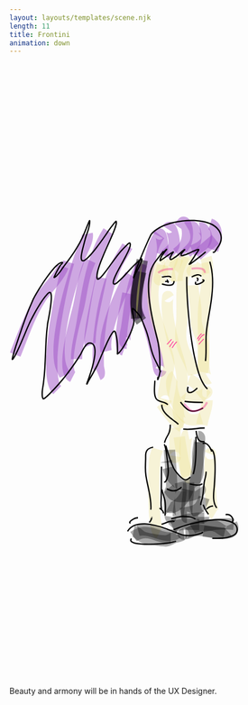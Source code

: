 ```yaml
---
layout: layouts/templates/scene.njk
length: 11
title: Frontini
animation: down
---
```


<svg viewBox="0 0 390 844" xmlns="http://www.w3.org/2000/svg" xml:space="preserve" style="fill-rule:evenodd;clip-rule:evenodd;stroke-linejoin:round;stroke-miterlimit:2">
<path d="M204.121 12711.8c90.431-221.2 162.268-445.3 291.896-649.3 42.029-66.1 110.518-139.1 167.412-213 43.44-56.4 80.345-113.7 99.494-168.7l-124.674-43.4c-19.173 55.1-62.63 111.7-108.219 167.9-52.474 64.7-108.437 128.2-145.422 186.4-133.892 210.7-209.261 441.7-302.667 670.1l122.18 50ZM918.23 11289.3c5.712 29.6-9.994 66.8-25.597 104.1-21.757 52-48.463 103-61.106 140.1-108.74 318.7-286.933 931-232.302 1254.7 10.083 59.7 38.217 113.6 62.243 168.4l120.892-53c-19.703-44.9-44.706-88.4-52.976-137.4-51.872-307.4 123.825-887.5 227.073-1190.1 14.62-42.9 49.123-105 70.993-165 19.27-52.8 28.49-104.8 20.38-146.8l-129.6 25Z" style="fill:#a053c7;fill-opacity:.5" transform="matrix(.11768 0 0 .11768 -8.938 -1093.07)"/><path d="M704.193 11586.6c-58.315 181.6-187.897 768.8-200.059 1163.3-3.29 106.8 2.181 200 18.601 269.2 13.779 58.1 36.386 101.6 64.339 128.7l91.884-94.8c-13.618-13.2-21.076-36-27.789-64.3-14.308-60.3-17.965-141.7-15.097-234.7 11.782-382.2 137.302-951.1 193.797-1127l-125.676-40.4ZM1173.42 11211.3c-203.284 318.1-252.002 724.4-313.91 1088.9-24.104 141.9-67.072 293.7-67.072 438.6h132c0-137.7 42.306-281.7 65.208-416.5 59.054-347.6 101.104-736.5 295.004-1040l-111.23-71Z" style="fill:#a053c7;fill-opacity:.5" transform="matrix(.11768 0 0 .11768 -8.938 -1093.07)"/><path d="M959.682 11559.9c-80.299 165.1-99.48 361.8-138.67 539.4-18.972 86-120.969 429.8-128.751 654.6-2.327 67.3 4.066 125.2 19.89 166.8 15.571 40.8 40.346 69.1 71.691 85l59.613-117.8c-7.823-4-8.705-14.7-11.727-26.2-7.309-27.8-8.928-63.3-7.546-103.2 7.502-216.8 107.439-547.9 125.728-630.8 37.015-167.7 52.63-354.1 128.47-510l-118.698-57.8ZM1080.08 11775.1c-14.22 79-87.866 393.8-118.566 604.2-9.9 67.8-15.245 125.6-13.848 163.3.943 25.5 5.373 45 10.81 57.7l121.344-52c.34.8 1 2.7 1 2.7s1.1-82.7 11.31-152.7c30.48-208.8 103.74-521.4 117.86-599.8l-129.91-23.4Z" style="fill:#a053c7;fill-opacity:.5" transform="matrix(.11768 0 0 .11768 -8.938 -1093.07)"/><path d="m1088.98 12861.6 48.51 121.5c17.98-7.2 27.21-14.1 35.4-24.7 5.45-7 10.9-16.2 13.94-30.5 4.21-19.8 3.55-42.1-.07-65-2.94-18.6-8.83-37.7-9.19-53.9-1.99-89.3-1.6-179.5 5.5-268.5 22.11-277 79.94-585.2 188.45-842.3 37.47-88.8 92.26-162.9 137.46-245.8l-115.9-63.2c-47.31 86.8-103.95 164.7-143.18 257.7-113.78 269.6-175.22 592.6-198.41 883.1-7.46 93.5-7.98 188.2-5.89 281.9.36 16.1 3.57 34.2 7.23 52.5 2.48 12.5 7.18 25.2 4.89 36 2.52-11.9 7.57-19 12.22-24.5 4.12-4.9 13.05-10.7 19.04-14.3Z" style="fill:#a053c7;fill-opacity:.5" transform="matrix(.11768 0 0 .11768 -8.938 -1093.07)"/><path d="M1431.13 11721.6c-79.64 126.5-215.04 423.3-272.1 661.9-26.61 111.3-35.32 211.1-19.23 279.5l128.5-30.2c-17.28-73.5 7.62-191.2 46.01-316.7 61.86-202.1 164.28-422.1 228.53-524.2l-111.71-70.3Z" style="fill:#a053c7;fill-opacity:.5" transform="matrix(.11768 0 0 .11768 -8.938 -1093.07)"/><path d="M1568.65 11590.5c-137.18 225.8-151.13 522.7-191.57 777.6-1.55 9.8-15.92 66.2-20.94 113.2-3.07 28.8-2.25 55 2.21 72.6 6.16 24.2 19.04 40.4 33.03 50.4 14.62 10.4 32.03 16 53.12 13.9l-13-131.3c14.49-1.5 26.36 2.7 36.4 9.8 7.14 5.1 18.39 24.7 18.39 24.7s.82-26.4 3.34-43.2c6.02-40.2 16.53-81.3 17.82-89.4 37.88-238.8 45.5-518.3 174.01-729.7l-112.81-68.6Z" style="fill:#a053c7;fill-opacity:.5" transform="matrix(.11768 0 0 .11768 -8.938 -1093.07)"/><path d="M1392.33 11959.8c-17.36 86.1-90.58 452.8-76.81 610.2 3.66 41.8 14.53 73 27.59 91.4 12.68 17.8 28.45 28.7 45.74 34.5l41.4-125.4c7.85 2.6 21.92 16.8 21.92 16.8s-7.34-48.5-6.2-86.9c5.02-167.7 61.34-443 75.76-514.6l-129.4-26ZM2305.73 11577.4c70.11-64.5 139.63-124.9 213.8-184.2l-82.37-103.1c-76.59 61.1-148.39 123.5-220.78 190.1l89.35 97.2Z" style="fill:#a053c7;fill-opacity:.5" transform="matrix(.11768 0 0 .11768 -8.938 -1093.07)"/><path d="M2508.62 11486.5c20.64-53.6 50.49-151.6 43.44-230.5-6.57-73.4-40.73-132.5-115.45-156.4l-40.23 125.7c27.94 9 26.04 39.6 24.51 68.6-2.82 53.3-22.26 110.9-35.45 145.2l123.18 47.4Z" style="fill:#a053c7;fill-opacity:.5" transform="matrix(.11768 0 0 .11768 -8.938 -1093.07)"/><path d="m2304.51 11271.7-21.56-10.2s4.61 6.8 7.53 11.4c13.02 20.4 20.3 37 18.37 52.2-1.96 15.6-14.14 26.6-28.57 37.7-25.6 19.7-60.01 35.7-97.59 50.7l48.73 122.6c61.44-24.4 115.42-53.1 151.37-87.5 32.26-30.8 51.92-66.5 57.03-107 5.03-39.9-4.03-86.5-38.12-139.8-18.64-29.2-34.31-44.2-53.58-52.6-15.08-6.6-33.82-10.5-61.64-6.7l18.03 129.2Z" style="fill:#a053c7;fill-opacity:.5" transform="matrix(.11768 0 0 .11768 -8.938 -1093.07)"/><path d="m2178.03 11249.6-5.44-1.6s8.34 19.2 10.38 31c4.42 25.6 3.98 54.4-2.87 71.9-16.14 41.2-55.81 71.1-85.87 101.4l93.65 93c42.11-42.4 92.51-88.6 115.13-146.3 17.01-43.4 19.98-121.8.91-179.4-16.43-49.7-48.88-84-88.39-94.9-27.71-7.7-61.95-6.2-101.75 17.6l64.25 107.3Z" style="fill:#a053c7;fill-opacity:.5" transform="matrix(.11768 0 0 .11768 -8.938 -1093.07)"/><path d="M2082.19 11219.9c11.58 45.7 5.19 104.2-11.34 142.1-17.81 40.7-50.54 64-84.72 91l81.85 103.6c51.72-40.9 96.88-80.1 123.83-141.8 35.58-81.5 36.9-219.3-10.43-297.4-7.24-12-26.64-30.5-47.74-37.8-25.93-9.1-51.8-4.8-71.8 10.2-23.15 17.4-43.13 51.3-59.39 74.7l79.74 55.4Z" style="fill:#a053c7;fill-opacity:.5" transform="matrix(.11768 0 0 .11768 -8.938 -1093.07)"/><path d="M1930.96 11396.5c-8.58 17.5-23.68 29.4-37.89 42.1-17.03 15.2-34.13 30.4-48.7 47.8l101.27 84.7c13.86-16.6 31.24-30 47.14-44.8 24.57-22.7 46.38-47.7 60.31-79.4 8.5-19.3 13.23-59.4 8.72-105-5.72-57.7-24.14-124.9-45.81-158.2-19.71-30.2-45.47-43.4-68.05-46-25.32-2.9-57.24 3.5-84.41 43.2l108.92 74.5c-5.33 7.8-12.63 9.6-17.74 11.2-7.35 2.5-14.63 3.1-21.79 2.3-8.37-1-27.49-13.1-27.49-13.1s21.46 63.3 25.01 99.1c1.49 15.1.71 37 .51 41.6Z" style="fill:#a053c7;fill-opacity:.5" transform="matrix(.11768 0 0 .11768 -8.938 -1093.07)"/><path d="M1864.72 11327c-2.67 2.6-8.53 8.1-11.33 9.8-9.77 5.7-19.52 7.6-28.8 7.5-9.86-.1-19.64-2.6-28.94-8.4-4.24-2.6-14.21-13.7-14.21-13.7s15.11 71.7 15.5 114.9c.23 25.2-.14 48.5-5.22 61.3l122.67 48.8c9.25-23.3 14.96-65.2 14.54-111.3-.57-63.9-12.16-135.7-27.82-169.4-19.16-41.1-50.92-53.9-74.9-54.2-20.86-.3-54.55 7.5-78.78 55.5l117.29 59.2Z" style="fill:#a053c7;fill-opacity:.5" transform="matrix(.11768 0 0 .11768 -8.938 -1093.07)"/><path d="M1776.34 11249c-82.99 109.9-104.77 232.9-135.87 363.4-66.65 279.8-72.93 530.1 12.54 805.5 33.48 107.8 55.69 223.6 82.05 333.7 3.97 16.6 13.25 95.3 24.94 131.4 9.47 29.3 26.16 45.8 36.7 52.4 21.1 13.1 42.68 14.4 64.47 5.1 11.5-4.9 33.56-17.7 45.8-56.4l-125.87-39.8c3.45-10.9 11.1-14.4 14.38-17 7.76-6.1 15.76-9.5 23.41-11.4 14.96-3.7 29.88-2.3 44.49 5.6 6.46 3.5 22.82 22.7 22.82 22.7s-18.96-107.4-22.77-123.3c-27.02-112.9-50.03-231.6-84.36-342.2-78.07-251.5-71.07-480.1-10.19-735.7 26.77-112.4 41.34-219.8 112.8-314.5l-105.34-79.5Z" style="fill:#a053c7;fill-opacity:.5" transform="matrix(.11768 0 0 .11768 -8.938 -1093.07)"/><path d="M1541.33 11624.6c-9.75 102.7-39.46 210.6-53.13 317.2-15.55 121.3-10.82 240.8 50.67 351.6l115.42-64.1c-47.26-85.1-47.11-177.5-35.16-270.7 13.85-108 43.73-217.4 53.61-321.6l-131.41-12.4Z" style="fill:#a053c7;fill-opacity:.5" transform="matrix(.11768 0 0 .11768 -8.938 -1093.07)"/><path d="M1542.64 11706.2c-25.23 111.1-59.69 245.1-57.87 370.8 1.37 94 22.57 183.6 76.6 259.2l107.4-76.8c-48.79-68.2-56.53-153.2-50.3-239.3 7.13-98.5 33.42-198.9 52.9-284.7l-128.73-29.2Z" style="fill:#010101;fill-opacity:.5" transform="matrix(.11768 0 0 .11768 -8.938 -1093.07)"/><path d="M1625.03 11582.8c-41.67 222.8-85.75 454-64.73 681.7" style="fill:#ece193" transform="matrix(.11768 0 0 .11768 -8.938 -1093.07)"/><path d="M1560.16 11570.7c-42.78 228.7-87.16 466.1-65.58 699.9l131.44-12.1c-20.47-221.7 23.32-446.7 63.89-663.6l-129.75-24.2Z" style="fill:#010101;fill-opacity:.5" transform="matrix(.11768 0 0 .11768 -8.938 -1093.07)"/><path d="M1775.06 11597.3c-125.13 272.8-107.22 475.6-48.17 689.7 36.68 132.9 90.22 270.6 132.11 435.4 30.61 120.4-15.77 202.8-34.58 317.4-5.42 33-16.17 74.1-17.24 113-1.02 37.2 6.01 72.8 24.81 103.2 13.82 22.4 30.33 29.7 42.29 33.1 21.12 6.2 41.2 3 59.49-9.8 13.86-9.7 30.05-39.2 33.94-54.4l-127.87-32.8c2.81-10.9 23.47-25.4 34.08-28.9 13.9-4.7 28.59-4.9 43.99 1.6 7.45 3.1 17.9 8.1 26.38 21.8-7.68-12.4-5.84-28-4.27-43.3 2.95-28.9 10.68-57.9 14.65-82.1 21.96-133.8 68-230.7 32.26-371.3-42.13-165.8-95.9-304.3-132.8-438-51.32-186.1-67.85-362.4 40.92-599.6l-119.99-55Z" style="fill:#ece193;fill-opacity:.36" transform="matrix(.11768 0 0 .11768 -8.938 -1093.07)"/><path d="M1892.41 11667.4v-117.2c-24.33 0-37.23 4.9-47.4 10.3-9.88 5.2-17.48 13-34.59 31.7l81.99 75.2v14.3l-1.87.5h1.87v-.5l.36-.1 5.25-1.5 6.04-2-11.65-10.7Zm11.65 10.7 3.63 3.3c5.4-5.9 11.88-13.9 11.88-13.9s-7.15 6.4-10.78 8.5c-1.11.7-2.81 1.4-4.73 2.1Z" style="fill:#ece193;fill-opacity:.36" transform="matrix(.11768 0 0 .11768 -8.938 -1093.07)"/><path d="M1893.59 11792.2c11-38.6 34.62-122.6 36.87-141.7l-131.09-15.5c-2.07 17.6-21.38 75.7-32.38 116.1-7.22 26.5-10.99 48.3-11.02 57.6-.1 37.2 21.85 53.8 34.26 60.9 15.17 8.6 33.44 12.7 55.38 5 7.23-2.6 18.43-7.5 29.99-20.5 5.66-6.3 16.83-22.7 32.92-54.3l-14.93-7.6Zm-8.97-4.6c-6.43-18.6-20.64-27.9-29.09-32.7-12.98-7.4-28.01-10.9-45.6-7.1-.52.1-1.21.3-2.03.7l76.72 39.1Z" style="fill:#ece193;fill-opacity:.36" transform="matrix(.11768 0 0 .11768 -8.938 -1093.07)"/><path d="M1907.07 11572.3c.11 4.8-3.2 10.2-5.74 16.2-5.94 13.9-13.78 28.3-20.84 41.6-15.77 29.6-26.68 56.7-28.21 72.3-2.41 24.6 5.48 43 16.55 56.3 11.68 14.1 29.27 26.6 58.4 26.6v-132c28.38 0 41.89 15.6 50.24 31.8 3.81 7.4 5.35 35.5 5.35 35.5s23.68-44.7 35.73-70.9c13.2-28.7 21.02-57.5 20.49-80.4l-131.97 3Z" style="fill:#ece193;fill-opacity:.36" transform="matrix(.11768 0 0 .11768 -8.938 -1093.07)"/><path d="M1986.1 11529c-14.38 28.5-72.42 145.1-74.07 207-1.08 40.8 15.22 69.6 38.85 86.1 16.39 11.5 38.9 19.4 70.27 15l-18.57-130.7c10.97-1.6 18.24 3.5 23.97 7.5 7.75 5.4 17.44 25.6 17.44 25.6s49.3-129.9 59.93-151l-117.82-59.5Z" style="fill:#ece193;fill-opacity:.36" transform="matrix(.11768 0 0 .11768 -8.938 -1093.07)"/><path d="M2049.86 11516.1c-41.66 103.1-97.18 209.5-82.1 324.4l130.88-17.2c-12.08-92.1 40.23-175.2 73.61-257.8l-122.39-49.4Z" style="fill:#ece193;fill-opacity:.36" transform="matrix(.11768 0 0 .11768 -8.938 -1093.07)"/><path d="M2081.06 11541.8c1.43 95.2-35.19 188.9-47.86 283.2-19.04 141.7-6.74 285.2-10.51 427.6-2.45 92.9-25.3 193.6-8.98 286.4 13.44 76.5 43.97 145.9 75.9 214.6 27.51 59.1 56.21 117.5 70.47 181.3l128.82-28.8c-16.33-73.1-48.08-140.4-79.6-208.2-27.11-58.3-54.17-116.8-65.59-181.8-14.82-84.2 8.71-175.6 10.94-260.1 3.64-137.7-9.04-276.4 9.37-413.4 13.53-100.7 50.55-201.1 49.03-302.8l-131.99 2Z" style="fill:#ece193;fill-opacity:.36" transform="matrix(.11768 0 0 .11768 -8.938 -1093.07)"/><path d="m1885.51 12059 107.45-67.2c-5.57-8.9-10.44-18-13.78-22.3-8.93-11.3-18.71-17.3-26.31-20.7-15.43-7-30.29-7.5-44.28-3.9-11.49 2.9-44.94 11.5-51.75 62.6-21.1 158.4 11.53 311.7 45.01 466.2 34.14 157.5 114.62 322.3 120.87 484.6 5.07 131.6-44.13 250.1-44.13 380.2 0 28 10.75 106.2 37.13 150.8 22.39 37.9 55.03 57.2 90.72 57.2v-132c8.72 0 23.66 9 23.66 9s-7.07-15-9.76-24.4c-6.78-23.6-9.75-49.2-9.75-60.6 0-131.8 49.17-251.9 44.03-385.3-6.53-169.7-88.06-342.7-123.77-507.5-30.24-139.5-62.22-277.7-43.16-420.8-2.42 18.2-11.71 25.7-15.44 29.6-9.68 10.3-20.44 15.6-31.03 18.3-13.47 3.4-27.79 3-42.65-3.7-2.56-1.2-7.91-5.6-13.06-10.1Z" style="fill:#ece193;fill-opacity:.36" transform="matrix(.11768 0 0 .11768 -8.938 -1093.07)"/><path d="M1973.88 12879.5c-27.58 13.6-48.35 36.9-60.46 69.8-11.43 31.1-14.63 73.8-8.42 122.7 13.83 108.9 73.26 254.5 136.37 341.9 34.62 47.9 72.77 79.1 104.82 90 60.16 20.7 131.05 6.8 189.08-10.7l-38.09-126.4c-33.36 10-73.6 24.1-108.19 12.3-16.69-5.8-31.81-28.7-49.67-55.6-38.22-57.5-73.53-138.7-92.32-212-9.42-36.7-14.9-71.2-12.88-98.8.56-7.8 3.95-19.6 3.95-19.6s-3.59 3.7-5.93 4.9l-58.26-118.5Z" style="fill:#ece193;fill-opacity:.36" transform="matrix(.11768 0 0 .11768 -8.938 -1093.07)"/><path d="M2073.56 13186.5c56.41 63.8 168.55 77.2 246.7 48.9 30.04-10.9 58.43-26.9 83.55-46.6 1.33-1 15.36-12.2 22.1-19.8 8.8-10 13.31-20.1 15.45-26.9 6.52-20.9 2.43-38.4-5.04-52.2-8.16-15-23.36-35-59.65-35v132c-24.22 0-37.52-11.1-45.8-19.6-11.16-11.5-2.46-87.2-2.46-87.2s-5.58 4.5-5.93 4.8c-14.22 11.1-30.26 20.2-47.27 26.4-18.14 6.6-40.37 8.8-61.31 5.8-15.85-2.3-31.54-6.8-41.45-18.1l-98.89 87.5Z" style="fill:#ece193;fill-opacity:.36" transform="matrix(.11768 0 0 .11768 -8.938 -1093.07)"/><path d="M2148.19 13036.7c50.16 18.5 79.53 60.4 109.16 98.3 28.61 36.6 56.86 71.3 90.63 95.7l77.26-107c-31.9-23.1-55.38-60-83.35-94.6-39.07-48.2-84.17-92.7-148.06-116.3l-45.64 123.9ZM2147.19 11881c5.71 88.7 27.6 172.3 35.75 260.3 6.62 71.6-1.99 143.7 13.29 214.6 17.76 82.4 61.12 152.4 71.54 237.9 2.84 23.2 1.11 153.3 11.53 255.2 5.36 52.5 14.66 98.5 26.91 125.7 15.23 33.9 38.48 50.9 59.45 57.1 21.14 6.4 45 5.5 70.55-11.2l-72.15-110.5c14.21-9.3 27.69-8.2 39.45-4.7 7.86 2.3 23.23 15.7 23.23 15.7s-10.23-36.7-13.86-65.6c-13.15-104.5-11.03-252.7-14.08-277.7-10.92-89.6-54.92-163.4-73.53-249.7-14.16-65.7-4.76-132.7-10.89-198.9-8.04-86.8-29.83-169.3-35.46-256.7l-131.73 8.5ZM2307.28 11628.3l-42.54-26c-1.77 2.8-6.08 13.2-9.66 22.1-7.58 2.7-15.41 4.4-23.02 6.5-15.97 4.2-31.63 8.7-46.38 15.2-26.99 12-35.89 30.5-40.09 44.3-6.39 21-4.35 44.6 14.78 66.3 7.62 8.7 23.43 19.7 40.59 25.8 18.13 6.5 36.66 7 43.93 6 27.78-3.9 55.41-14.1 82.99-25.7 24.95-10.6 49.47-24.3 75.82-24.3v-132c-31.47 0-62.19 8.4-92.28 20.1l-4.14 1.7Z" style="fill:#ece193;fill-opacity:.36" transform="matrix(.11768 0 0 .11768 -8.938 -1093.07)"/><path d="M2305.64 11571.1c23.71 82.2 19.06 179.5 8.35 276.9-11.81 107.4-31.65 215.1-38.01 307-16.64 240.5 24.88 487.3-14.22 726.1l130.26 21.3c39.76-242.7-1.28-493.8 15.64-738.3 13.1-189.1 78.54-443.1 24.81-629.6l-126.83 36.6ZM2315.04 13222c1.53 86.2-43.8 186.1-60.13 272.5l129.71 24.5c17.89-94.6 64.07-204.9 62.4-299.4l-131.98 2.4ZM1796.23 13298.9c81.6 98.4 151.03 220.9 262.66 288.1l68.1-113.1c-99.08-59.6-156.73-171.9-229.15-259.2l-101.61 84.2Z" style="fill:#ece193;fill-opacity:.36" transform="matrix(.11768 0 0 .11768 -8.938 -1093.07)"/><path d="M1948.64 13862.1c4.6-7.2 17.4-26.9 20.61-29.3 26.41-20 51.8-18.3 76-2 4.88 3.3 26.36 38 26.36 38s-1.64-27.6-1.58-31.3c1.66-101.2 5.53-202-1.14-303.1l-131.72 8.7c6.44 97.5 2.48 194.6.88 292.2-.16 9.8 4.48 64.7 9 75.2 10.52 24.6 28.42 33.6 40.3 37.6 16.04 5.4 32.53 5.1 49.38-2.7 5.72-2.7 32.88-14 40.92-61.5l-129.01-21.8Z" style="fill:#ece193;fill-opacity:.36" transform="matrix(.11768 0 0 .11768 -8.938 -1093.07)"/><path d="M1991.51 13654.9c8.16 65.7 52.14 345.8 95.77 455.3 12.43 31.2 27.27 52.4 39.44 63.2 17.45 15.5 35.94 20.8 52.96 20.8v-132c10.98 0 38.43 16.4 38.43 16.4s-21-51.9-31.99-95.1c-31.07-122.1-57.56-296.1-63.61-344.9l-131 16.3Z" style="fill:#ece193;fill-opacity:.36" transform="matrix(.11768 0 0 .11768 -8.938 -1093.07)"/><path d="M2122.24 13547.5c-15.83 4.7-31.57 14.6-44.06 33.1-9.47 14-18.7 38.6-22.94 72.2-15.58 123.2 20.63 416.8 50.04 482.1l120.34-54.3c-16.93-37.6-33.74-164.2-40.15-274.7-3.93-67.9 4.44-155.6 4.44-155.6s-20.32 20.9-30.09 23.8l-37.58-126.6Z" style="fill:#ece193;fill-opacity:.36" transform="matrix(.11728 .00976 -.00976 .11728 127.22 -1108.35)"/><path d="M1741.92 13771.6c-13.02 42.7-30.69 79.2-35.97 125.1-8.84 76.9-24.83 573.7 12.37 788.8 8.2 47.4 20.09 83.4 32.82 104.4 12.69 20.8 28.27 33.1 43.15 39.8l54.02-120.4c4.99 2.2 15.61 12 15.61 12s-20.09-76.4-26.12-143.2c-20.76-229.9-8.12-601.9-.72-666.3 4.32-37.6 20.48-66.8 31.11-101.8l-126.27-38.4ZM2478.35 13869.2c-7.94 20-20.83 27.1-27.23 30.8-11.73 6.8-23.37 9-34.43 8.7-13.43-.4-26.87-4.4-39.36-14.5-3.63-3-22.65-37.5-22.65-37.5s-4.69 155.3-4.91 171.4c-.62 45.9.48 340.2 29.17 473 6.88 31.8 16.16 56.5 25.61 71.8 9.54 15.4 20.81 25.5 31.58 31.9l67.36-113.5c4.33 2.6 13.33 12.2 13.33 12.2s-12.33-43.6-17.13-79.8c-18.26-138-18.45-355.9-17.93-393.8.2-15 5.68-117.3 5.19-164.4-.24-24-4.11-40.7-6.25-46.1-14.34-36.4-42.53-42.2-60.34-42.7-13.12-.3-47.36.3-64.65 43.7l122.64 48.8Z" style="fill:#ece193;fill-opacity:.36" transform="matrix(.11768 0 0 .11768 -8.938 -1093.07)"/><path d="M263.934 644.02c-1.734.812-6.05 1.992-6.697 2.137-7.055 1.574-14.793 2.27-21.682-.278-11.155-4.128-30.502-12.735-47.111-14.2-11.384-.998-21.485 1.362-27.044 10.46l1.506.92c5.205-8.517 14.726-10.556 25.383-9.618 16.451 1.446 35.605 10.005 46.654 14.09 7.205 2.67 15.299 1.991 22.678.345.747-.163 6.043-1.64 7.545-2.506.33-.193.537-.393.64-.545.157-.23.198-.453.182-.66-.022-.29-.151-.623-.592-.84-.215-.103-.677-.212-1.462-.212v.908Z"/><path d="M225.674 641.23c17.724-7.577 47.788-15.476 67.27-13.364 4.61.503 11.591 2.228 15.301 4.915 4.611 3.335 4.923 10.943-.16 13.897-8.62 5.011-19.906 4.648-29.645 4.648v1.761c10.036 0 21.649.285 30.532-4.884 6.165-3.583 5.9-12.807.308-16.856-3.918-2.833-11.277-4.71-16.146-5.236-19.736-2.136-50.2 5.823-68.153 13.497l.693 1.622ZM227.34 655.684c-.433.103-2.23.557-2.352.58a106.73 106.73 0 0 1-12.159 2.077c-3.097.345-27.58 2.505-39.527-.158-1.933-.43-3.525-.98-4.601-1.712-.647-.436-1.096-.927-1.229-1.52-.136-.611.063-1.289.56-2.082l-1.495-.938c-.806 1.283-1.008 2.415-.788 3.402.209.938.806 1.767 1.77 2.463 1.224.896 3.09 1.598 5.399 2.112 12.122 2.7 36.965.539 40.108.188 4.16-.466 8.296-1.168 12.36-2.112.163-.037 2.314-.49 2.832-.745.357-.175.492-.436.542-.575a.861.861 0 0 0-.16-.89.919.919 0 0 0-.402-.278c-.119-.048-.387-.103-.858-.103v.29Zm0 .09c-.106.14-.264.352-.28.43a.846.846 0 0 0 .28.8v-1.23ZM192.185 631.026c1.908-1.03 2.875-3.402 3.557-5.284.205-.569.683-2.052.683-2.052s-.726.539-.772.539a.836.836 0 0 1-.749-.357.816.816 0 0 1-.173-.52h1.765a.891.891 0 0 0-.04-.267c-.142-.454-.466-.581-.734-.611-.05-.006-.694-.08-.947.587-.08.212-.486 1.507-.693 2.076-.548 1.513-1.2 3.51-2.734 4.333l.837 1.556ZM165.956 630.336c.019-.067.083-.273.164-.412.191-.315.488-.653.86-1.005 2.06-1.948 6.286-4.145 9.447-4.145v-1.768c-2.085 0-4.588.823-6.77 1.955-2.202 1.15-4.069 2.615-4.897 3.82-.508.738-.658 1.428-.53 1.978.145.612.615 1.175 1.656 1.435l.429-1.713a1.48 1.48 0 0 1-.308-.109c-.016-.012-.036-.024-.051-.036Z"/><path d="M297.016 620.567c4.041-1.077 7.144 1.416 8.342 4.104.718 1.61.818 3.31-.248 4.194l1.127 1.362c1.602-1.332 1.812-3.856.734-6.277-1.494-3.353-5.373-6.433-10.41-5.09l.455 1.707ZM195.016 612.868c.915-15.633-4.402-31.455-6.766-46.792-1.162-7.535-.647-15.343-.411-22.92.06-1.92-.068-3.953.082-5.932.138-1.84.516-3.638 1.59-5.223 1.82-2.688 4.856-3.317 7.974-4.177l-.468-1.7c-3.539.974-6.901 1.84-8.966 4.884-1.255 1.852-1.73 3.934-1.89 6.083-.152 2.003-.026 4.061-.087 6.004-.238 7.693-.747 15.603.431 23.254 2.346 15.21 7.657 30.904 6.748 46.416l1.763.103ZM275.612 530.893c1.136-.188 1.995.478 2.707 1.634.888 1.435 1.523 3.583 1.992 6.156 2.287 12.559.417 34.995.196 38.905-.338 5.98-1.599 13.497-1.057 20.421.374 4.776 1.601 9.267 4.479 12.838l1.375-1.108c-3.337-4.14-4.212-9.635-4.224-15.282-.011-5.835.91-11.833 1.19-16.766.223-3.958 2.09-26.631-.222-39.323-.626-3.438-1.584-6.168-2.898-7.699-1.047-1.216-2.318-1.767-3.824-1.519l.286 1.743ZM269.061 560.58c.313 4.625-1.801 9.824-2.535 14.363-1.1 6.791-.976 13.758-2.334 20.494-.702 3.48-2.498 7.53-2.498 11.058h1.766c0-3.42 1.782-7.336 2.462-10.707 1.363-6.76 1.243-13.751 2.346-20.566.755-4.66 2.875-10.005 2.554-14.756l-1.76.115ZM270.875 612.79c3.315-2.555 4.413-3.747 8.773-4.177l-.172-1.755c-4.796.472-6.032 1.725-9.679 4.533l1.078 1.399ZM205.449 611.343c1.334.999 2.65 1.949 3.628 3.075.88 1.017 1.47 2.185 1.47 3.698h1.765c0-3.801-2.798-5.938-5.806-8.183l-1.057 1.41Z"/><path d="M207.86 553.626c.066 13.31-.355 26.65-.355 39.971 0 6.095-.843 12.759.441 18.781l1.726-.37c-1.258-5.906-.401-12.437-.401-18.41 0-13.323.42-26.668.355-39.978l-1.765.006Z"/><path d="M210.455 586.044c.069-.134.161-.255.236-.388l-1.53-.877c-.124.211-.27.423-.368.647a1.652 1.652 0 0 0-.109.648c.003.339.082.865.227 1.525.73 3.299 3.166 10.313 3.43 11.736 1.37 7.42.996 14.096.317 21.492l1.758.164c.694-7.56 1.062-14.393-.34-21.977-.232-1.253-2.137-6.833-3.104-10.44a24.917 24.917 0 0 1-.517-2.53ZM215.459 584.918c6.787 3.34 11.733 4.321 18.59-.188.604-.4 1.371-.884 1.895-1.477.462-.526.75-1.131.75-1.815h-1.766c0 .339-.24.599-.503.847-.41.381-.93.696-1.347.968-6.21 4.086-10.69 3.111-16.84.085l-.78 1.58ZM247.288 578.46c3.086.526 7.255 1.567 11.043 1.543 2.706-.024 5.22-.593 7.101-2.149l-1.127-1.361c-1.58 1.313-3.713 1.725-5.987 1.743-3.683.024-7.734-1.005-10.734-1.513l-.296 1.737ZM222.517 626.341c5.241-2.251 13.13-3.577 20.273-3.147 4.681.278 9.044 1.301 12.085 3.365l.99-1.465c-3.267-2.209-7.94-3.359-12.97-3.661-7.425-.448-15.626.944-21.074 3.286l.696 1.622ZM265.162 606.21c1.79 5.054 4.154 9.037 7.37 13.437l1.426-1.041c-3.11-4.255-5.402-8.104-7.133-12.983l-1.663.587ZM208.856 633.665c3.023-.382 7.293-2.645 11.171-3.801 2.277-.684 4.403-1.017 5.952-.037l.945-1.495c-1.928-1.216-4.571-1.004-7.403-.163-3.783 1.132-7.938 3.371-10.887 3.746l.222 1.75ZM213.326 573.999l-1.52.732c.195.406.443.642.689.787.458.267.976.254 1.486-.006.435-.218.877-.66 1.181-1.04 2.936-3.705 3.749-10.496 3.749-14.92 0-3.922-1.976-24.035-4.138-32.726-.402-1.61-.82-2.85-1.223-3.565-.261-.46-.549-.75-.806-.902l-.892 1.52c-.007 0-.023-.013-.023-.013s.204.285.315.52c.307.654.61 1.64.915 2.87 2.135 8.576 4.086 28.422 4.086 32.296 0 4.091-.65 10.398-3.365 13.818a3.103 3.103 0 0 1-.405.435c-.072.06-.21.146-.21.146l.16.048Z"/><path d="M213.819 525.18c2.885 10.065 6.17 21.28 10.665 30.758 1.306 2.754 6.627 9.98 11.551 13.915 2.279 1.822 4.512 2.917 6.255 2.778 1.344-.103 2.59-.726 3.732-1.543 1.022-.72 1.963-1.598 2.831-2.288l-1.097-1.38c-.846.672-1.76 1.525-2.756 2.233-.878.624-1.817 1.138-2.85 1.217-1.414.115-3.162-.914-5.012-2.397-4.708-3.765-9.81-10.658-11.06-13.291-4.454-9.394-7.702-20.512-10.563-30.493l-1.696.49ZM253.144 564.272c3.89-11.693 4.213-34.527 3.615-51.527l-1.764.06c.59 16.796.317 39.353-3.526 50.908l1.675.56ZM265.586 522.825c2.069-1.005 4.037-.194 5.725 1.29 2.808 2.457 4.877 6.754 5.426 9.145l1.721-.394c-.605-2.633-2.89-7.372-5.984-10.083-2.247-1.967-4.902-2.881-7.656-1.55l.768 1.592ZM213.652 521.144c1.363-4.654 2.89-7.241 4.229-9.573 2.11-3.675 3.789-6.729 3.789-15.515h-1.766c0 8.292-1.565 11.172-3.554 14.638-1.392 2.423-2.975 5.12-4.392 9.947l1.694.503ZM267.54 518.374c-2.57.375-4.428.036-5.793-.878-1.36-.914-2.211-2.368-2.832-4.123-.904-2.542-1.307-5.697-1.821-8.86l-1.743.283c.533 3.274.965 6.528 1.9 9.17.759 2.14 1.851 3.877 3.514 4.993 1.659 1.115 3.904 1.618 7.03 1.161l-.255-1.746ZM238.465 502.968c10.106 1.33 19.424-1.425 29.523-1.425v-1.757c-10.02 0-19.265 2.754-29.292 1.424l-.231 1.758ZM234.09 465.59c5.12 6.507 9.187 10.687 13.914 12.238 4.775 1.551 10.272.475 18.266-3.847l-.837-1.551c-7.404 3.99-12.46 5.16-16.88 3.72-4.468-1.457-8.236-5.51-13.076-11.652l-1.386 1.093ZM240.361 464.973c8.597 1.188 16.643 1.52 25.263 1.52v-1.773c-8.537 0-16.507-.317-25.019-1.504l-.244 1.757ZM232.504 494.767c-4.644-3.942-11.895-8.422-16.948-13.963-3.231-3.53-5.562-7.488-5.562-12.047h-1.765c0 4.987 2.482 9.372 6.024 13.25 5.104 5.589 12.418 10.132 17.112 14.106l1.14-1.346ZM198.753 435.575c-.186 7.124-1.62 16.528.864 23.256 1.512 4.084 4.662 5.398 8.169 6.364 3.085.87 6.468 1.425 8.897 4.053l1.295-1.204c-2.668-2.88-6.331-3.593-9.717-4.543-2.965-.823-5.71-1.836-6.988-5.288-2.414-6.522-.936-15.672-.755-22.59l-1.765-.048ZM244.392 443.87c-.735 2.312-.937 4.117-.758 5.446.212 1.6.946 2.613 1.983 3.167 1.148.585 2.76.585 4.62-.08 2.461-.902 5.434-2.976 8.268-6.047l-1.3-1.203c-2.602 2.834-5.31 4.765-7.571 5.588-1.29.46-2.404.586-3.202.174-.584-.316-.929-.934-1.05-1.82-.153-1.156.06-2.707.691-4.686l-1.681-.538ZM272.376 446.309c-2.593-2.106-4.961-5.557-7.146-10.022-3.356-6.87-6.248-16.1-8.726-26.611-9.684-41.082-12.994-101.525-12.174-116.66l-1.763-.094c-.824 15.198 2.493 75.91 12.218 117.15 2.514 10.67 5.457 20.026 8.859 26.991 2.32 4.75 4.868 8.39 7.623 10.607l1.11-1.361ZM209.125 303.64c3.014.791 8.566 2.453 12.52 1.71 1.484-.286 2.757-.887 3.67-1.916.906-1.03 1.476-2.486 1.476-4.528h-1.765c0 1.504-.364 2.596-1.032 3.356-1.028 1.156-2.7 1.504-4.542 1.52-3.451.016-7.498-1.235-9.879-1.852l-.448 1.71ZM209.405 294.157c1.53-.095 5.096-.934 8.065-.95.894 0 1.732.08 2.417.3.529.175.964.428 1.195.856l1.55-.855c-.624-1.14-1.94-1.773-3.625-1.98-3.22-.38-7.889.76-9.714.872l.112 1.757Z"/><path d="M216.058 298.479c-.401.031-.83.079-1.139.095l-.066-.222c-.417.127-.648.222-.747.285a.91.91 0 0 0-.292.237.87.87 0 0 0-.202.57c0 .27.096.729.712.887.089.016.274.032.526.016.422-.016 1.2-.111 1.733-.143.098.364.179.665.252.792.27.49.673.554.934.522.196-.016.685-.126.888-.855.122-.459.223-.744.245-.934a1.129 1.129 0 0 0-.142-.728c-.12-.206-.307-.38-.637-.49a.692.692 0 0 0-.199-.032 7.183 7.183 0 0 0-.397-1.045c-.342-.68-.835-1.124-1.352-1.22l-.345 1.726c-.029 0-.084-.031-.084-.031s.196.3.312.57Zm-1.104.221.334 1.124a.818.818 0 0 0 .089-.38c0-.269-.09-.554-.42-.744h-.003ZM265.924 298.289c-.086.11-.198.253-.306.364-.448.427-1.095.886-1.847 1.345-1.925 1.156-4.522 2.233-6.325 2.375-.36.016-.68.016-.942-.063-.12-.032-.226-.064-.285-.159-.071-.11-.065-.253-.04-.459.051-.364.216-.823.496-1.361l-1.572-.808c-.888 1.742-.806 2.913-.364 3.594.478.728 1.487 1.108 2.845 1.013 2.018-.158 4.94-1.33 7.097-2.628 1.276-.76 2.284-1.583 2.753-2.263.33-.475.438-.935.39-1.314-.053-.444-.28-.84-.795-1.124-.407-.238-1.105-.396-2.17-.396v1.757c.406 0 .814.063 1.065.127ZM250.625 294.046c1.812-.997 4.155-2.232 6.465-2.723 2.075-.427 4.132-.237 5.631 1.551l1.355-1.124c-1.964-2.358-4.627-2.722-7.347-2.153-2.482.523-5.009 1.837-6.96 2.913l.856 1.536Z"/><path d="M258.629 299.239c.152-.475.585-1.204.837-1.9.285-.808.33-1.583.016-2.169-.313-.57-1.008-1.108-2.503-1.108v1.773c.302 0 .546.016.738.079.098.032.179.032.212.095.04.08.016.174.002.27-.024.142-.07.3-.127.458-.26.728-.701 1.488-.857 1.963l1.682.539ZM210.298 261.054c-1.212 1.694-2.427 3.562-3.23 5.272-.846 1.805-1.215 3.483-.872 4.686a.84.84 0 0 0 .436.538c.126.08.326.158.606.095.09-.016.293-.08.568-.237 1.713-.998 9.97-7.093 14.557-10.053-1.357 2.105-2.376 4.29-2.642 5.81-.227 1.298.117 2.216.779 2.628.397.253.962.38 1.73.206.782-.159 1.876-.665 3.32-1.63 2.208-1.473 3.524-2.36 5.672-3.99 1.472-1.109 2.908-2.486 4.365-3.816-.463.776-.722 1.394-.831 1.884-.145.618-.062 1.093.12 1.457.215.411.58.696 1.1.855.486.126 1.159.126 1.935-.016 2.099-.38 5.13-1.726 6.589-2.264 4.469-1.615 9.371-4.94 14.023-5.968-.683 1.155-1.808 2.612-1.88 2.723-2.88 4.179-5.392 8.627-8.323 12.76-.111.142-2.063 2.801-2.323 3.387-.337.76.215 1.172.428 1.267.175.079.45.142.818.047.465-.126 1.41-.649 2.65-1.488 5.622-3.784 18.244-14.153 20.1-15.847l-1.188-1.314c-1.768 1.615-13.415 11.193-19.25 15.261l.204-.3c2.936-4.132 5.452-8.597 8.338-12.776.096-.143 1.987-2.628 2.44-3.784.33-.855-.004-1.424-.347-1.63-.469-.285-1.1-.206-1.637-.111-4.845.934-9.99 4.417-14.658 6.127-1.395.506-4.289 1.82-6.298 2.168a4.96 4.96 0 0 1-.9.095c-.078-.015-.18-.031-.241-.047.01-.095.036-.3.096-.475.16-.46.47-1.03.949-1.741.574-.871 2.043-2.454 2.944-3.53.486-.587.815-1.046.896-1.267a.924.924 0 0 0-.152-.982.863.863 0 0 0-.63-.3c-.128-.016-.432 0-.87.269-3.365 2.042-6.374 5.556-9.534 7.963-2.117 1.598-3.413 2.453-5.587 3.91-1.187.807-2.069 1.25-2.712 1.377a1.376 1.376 0 0 1-.334.048c-.019 0-.046-.016-.063-.016a2.502 2.502 0 0 1-.038-.554c.038-.38.152-.84.323-1.33.627-1.82 1.998-4.18 3.557-6.143.394-.49.527-.854.55-1.044.058-.491-.159-.792-.474-.966a1.058 1.058 0 0 0-.548-.143c-.212 0-.617.111-1.149.396-2.938 1.504-12.294 8.375-15.774 10.718.016-.08.033-.159.052-.238.252-1.045.816-2.232 1.519-3.467 1.849-3.213 4.659-6.601 5.811-8.105.662-.855 1.023-1.362 1.157-1.583.094-.159.135-.27.152-.333a.86.86 0 0 0-.061-.649.845.845 0 0 0-.421-.411c-.11-.048-.551-.222-1.042.174-.43.348-1.89 1.868-3.3 3.182-.84.776-1.647 1.488-2.163 1.725l.688 1.52Z"/><path d="m204.218 430.288-1.079-.206c-.397 2.153-.527 3.34-.5 3.83.02.35.12.555.195.666.2.3.462.411.727.427.209.016.506-.031.785-.332.232-.238.674-1.188 1.113-2.47.912-2.691 2.02-7.013 2.02-8.644 0-15.087.046-29.81-3.516-44.58-3.81-15.815-9.773-38.247-11.62-59.366-1.22-13.947-.653-27.324 3.587-37.773 3.754-9.23 10.496-15.72 16.24-23.556l-1.425-1.045c-5.83 7.947-12.64 14.564-16.45 23.936-4.333 10.67-4.959 24.333-3.711 38.596 1.855 21.198 7.836 43.741 11.663 59.62 3.528 14.644 3.467 29.224 3.467 44.168 0 1.267-.75 4.306-1.496 6.729Z"/><path d="M178.2 269.698c-11.393 8.834-20.112 21.704-31.156 30.902-.275.222-1.301 1.029-2.307 1.393-.216.08-.43.143-.632.158-.14.016-.275.016-.368-.079-.187-.19-.27-.475-.308-.823-.056-.49-.004-1.092.127-1.789.442-2.311 1.77-5.525 3.565-9.245 5.003-10.354 13.612-24.475 17.525-33.878 1.04-2.502 1.751-4.67 2.003-6.38.192-1.299.112-2.36-.218-3.135-.203-.475-.491-.76-.81-.918-.45-.238-1.014-.253-1.643.016-1.394.601-3.407 2.944-4.59 4.052-12.37 11.541-21.15 26.787-31.72 39.91-1.135 1.41-3.416 3.91-5.215 5.035-.304.19-.588.348-.848.427-.086.032-.168.048-.245.063h-.057c-.018-.047-.063-.142-.081-.221-.737-3.087.155-7.916 1.915-13.694 4.237-13.9 13.623-33.071 19.448-46.986 2.537-6.064 4.398-11.161 4.91-14.422.255-1.615.161-2.85-.226-3.61-.2-.396-.855-.87-1.75-.174-2.04 1.583-10.41 13.171-10.457 13.235-1.103 1.599-11.799 17.81-21.435 29.334-4.057 4.845-7.907 8.866-10.758 10.544-.964.554-1.756.886-2.375.665-.56-.174-.815-.823-.97-1.884-.284-1.931.008-5.05.987-9.594.466-2.168 4.222-16.686 4.493-17.683 1.997-7.345 6.658-17.066 5.994-24.934-.042-.49-.288-.712-.443-.807-.27-.19-.6-.253-.978-.048-.13.064-.326.222-.51.507-.319.475-.782 1.52-.994 1.995-1.055 2.374-1.964 4.812-2.94 7.219-1.944 4.796-3.758 9.435-5.948 14.137-6.426 13.852-15.381 26.295-24.665 38.342-1.414 1.837-4.41 6.57-7.552 10.48-1.36 1.694-2.737 3.23-4.017 4.275.145-.317.275-.602.355-.792 2.026-4.559 4.489-9.04 7.146-13.266.646-1.013 2.57-2.786 3.077-3.736.268-.507.257-.95.136-1.235-.146-.348-.482-.728-1.259-.728-1.401 0-3.064.649-4.885 1.884-2.514 1.694-5.393 4.496-8.403 7.979-11.533 13.298-25.107 36.363-27.82 42.427-6.967 15.577-12.788 31.52-18.157 47.714-3.297 9.926-7.062 20.248-9.479 30.46-.152.648-.518 1.915-.658 2.77-.096.601-.047 1.06.05 1.282.161.364.432.538.743.586.216.031.567.031.966-.317 1.62-1.409 4.251-6.206 7.195-12.475 6.689-14.216 15.241-36.047 17.996-41.176 6.622-12.301 13.59-26.026 23.067-36.507.612-.664 1.145-1.155 1.618-1.44.298-.174.542-.285.76-.238.138.016.237.127.334.254.123.174.225.395.316.633.284.791.44 1.868.514 3.182.61 10.987-4.92 36.76-5.183 38.754-3.593 27.23-1.949 53.936-5.628 81.26-.4 2.961-1.857 10.18-1.718 15.658.064 2.533.492 4.701 1.419 6.031.227.333.565.523 1.032.523.31 0 .739-.111 1.239-.38 2.287-1.22 7.069-5.953 8.533-7.425C72.648 437.3 86.417 419.38 98.6 399.607c1.044-1.694 3.21-6.823 5.969-10.67.872-1.203 1.803-2.296 2.781-3.055.864-.697 1.755-1.14 2.679-1.14 5.158 0 6.65 4.733 6.55 11.16-.23 14.66-9.269 38.17-11.039 42.998-.205.554-.318.886-.336.981a.923.923 0 0 0-.013.3c.072.587.348.856.521.967.31.19.685.237 1.096-.048.205-.127.534-.57.842-1.203.492-.997 1.105-2.596 1.538-3.325 4.198-6.997 8.207-14.057 11.96-21.324 2.615-5.066 10-24.395 16.211-36.712 1.573-3.119 3.067-5.794 4.387-7.63.8-1.125 1.51-1.932 2.14-2.312.023-.016.057-.016.075-.032a.54.54 0 0 1 .124.111c.105.111.198.254.284.428.583 1.092.844 2.818.918 3.103 1.379 5.477 2.114 11.16 2.114 16.812v8.01c0 .412-.172 1.251-.156 1.695.011.316.099.554.192.696a.92.92 0 0 0 .601.428c.21.047.506.063.852-.175 3.273-2.216 7.588-8.39 11.57-15.64 5.92-10.782 11.133-23.921 11.332-29.636.07-2.027-1.036-7.124-1.725-11.494-.264-1.678-.466-3.23-.496-4.448a11.144 11.144 0 0 1-.001-.65c.233.19.494.412.733.634 2.48 2.28 6.408 6.76 6.54 6.934 4.149 5.588 6.177 12.364 8.786 18.744 4.646 11.382 6.278 23.873 10.225 35.525 2.902 8.548 8.16 16.321 10.968 24.633l1.671-.57c-2.806-8.311-8.065-16.069-10.967-24.633-3.958-11.683-5.603-24.206-10.263-35.62-2.665-6.522-4.766-13.425-9.004-19.14-.155-.205-5.461-6.253-7.792-8.073-.47-.365-.867-.57-1.122-.65-.347-.079-.62-.015-.822.095a.997.997 0 0 0-.468.539c-.331.902-.301 2.691-.032 4.86.567 4.56 2.085 10.955 2.004 13.25-.194 5.573-5.347 18.349-11.116 28.86-3.318 6.048-6.83 11.335-9.75 14.01.003-.063.005-.126.005-.173v-8.01c0-5.795-.753-11.62-2.167-17.24-.1-.397-.569-3.025-1.503-4.164-.384-.475-.846-.76-1.344-.808a1.92 1.92 0 0 0-1.155.27c-.78.458-1.7 1.408-2.687 2.801-1.361 1.9-2.906 4.639-4.527 7.868-6.209 12.301-13.59 31.63-16.204 36.697-3.032 5.873-6.234 11.604-9.568 17.287 3.333-9.562 8.164-25.029 8.333-35.81.12-7.63-2.179-12.933-8.315-12.933-1.048 0-2.082.364-3.08 1.013-1.344.87-2.634 2.28-3.814 3.91-2.787 3.879-4.983 9.055-6.038 10.78-12.111 19.647-25.797 37.473-42.09 53.842-1.233 1.235-4.894 4.892-7.265 6.57-.36.253-.794.475-1.049.602-.867-1.584-.994-4.227-.864-7.093.223-4.939 1.334-10.512 1.672-13.029 3.68-27.308 2.036-54.03 5.63-81.26.265-2.01 5.81-28.005 5.195-39.071-.104-1.852-.39-3.325-.86-4.243-.435-.87-1.043-1.345-1.753-1.472-.466-.08-1-.016-1.6.269-.674.317-1.478.95-2.401 1.979-9.57 10.575-16.626 24.411-23.313 36.839-2.76 5.129-11.336 27.023-18.039 41.271-1.926 4.1-3.675 7.551-5.08 9.752.039-.174.073-.332.1-.443 2.405-10.18 6.155-20.438 9.437-30.317 5.35-16.131 11.15-32.026 18.093-47.54 2.684-6 16.126-28.844 27.541-42 2.891-3.34 5.644-6.047 8.058-7.678 1.046-.696 2.013-1.203 2.89-1.44l-.033.047c-.803.934-1.937 2.074-2.408 2.818-2.702 4.306-5.205 8.85-7.265 13.488-.245.554-.812 1.583-1.092 2.327-.204.538-.24.982-.18 1.22a.994.994 0 0 0 .534.68c.207.095.534.174.99-.016 1.892-.807 4.194-3.135 6.4-5.873 3.15-3.926 6.155-8.676 7.573-10.512 9.364-12.142 18.387-24.712 24.868-38.675 2.203-4.734 4.029-9.388 5.984-14.216.823-2.043 1.599-4.085 2.456-6.111-.568 6.981-4.245 14.88-5.925 21.04-.273 1.012-4.047 15.609-4.516 17.777-1.042 4.86-1.31 8.17-1.007 10.227.287 1.963 1.115 2.96 2.156 3.309.98.332 2.298.063 3.827-.823 2.964-1.742 7-5.89 11.22-10.94 9.679-11.572 20.424-27.846 21.532-29.445.04-.064 6.487-9.024 9.319-12.095l.048-.048c0 .76-.149 1.71-.412 2.834-.742 3.15-2.39 7.504-4.511 12.586-5.846 13.963-15.257 33.213-19.509 47.16-1.877 6.159-2.73 11.32-1.943 14.612.151.634.454 1.03.81 1.283.512.332 1.217.395 2.041.079 2.034-.792 5.235-4.18 6.687-5.968 10.517-13.061 19.24-28.243 31.549-39.736.94-.87 2.414-2.628 3.63-3.451.13-.095.255-.159.375-.222a1.1 1.1 0 0 1 .206-.08l.005.017c.23.538.228 1.266.095 2.168-.236 1.6-.915 3.642-1.886 5.969-3.904 9.388-12.496 23.461-17.486 33.799-2.205 4.56-3.702 8.422-3.872 10.892-.092 1.345.207 2.343.812 2.96.555.57 1.334.728 2.199.538 1.416-.285 3.104-1.567 3.503-1.9 10.23-8.5 18.447-20.2 28.668-28.875-.89 2.232-1.738 4.37-2.52 6.396-2.89 7.472-4.857 13.234-4.857 14.612 0 .649.239.965.36 1.076a.87.87 0 0 0 .737.238c.17-.016.392-.095.606-.317.177-.174.481-.728.793-1.504.575-1.409 1.341-3.657 1.872-4.654 2.748-5.209 5.844-10.449 7.817-16.021.266-.76.746-2.248.913-3.277.108-.665.05-1.203-.079-1.457a1.036 1.036 0 0 0-.677-.57c-.216-.063-.524-.079-.895.143 4.602-11.24 9.717-23.066 12.638-29.113.964-1.995 1.662-3.325 2.017-3.752 6.088-7.25 17.067-12.46 29.354-15.467 18.517-4.528 40.036-4.021 52.535 2.406 6.14 3.166 10.241 7.931 11.762 13.25 1.509 5.257.458 11.035-3.612 16.227-1.148 1.457-2.695 4.718-4.16 6.428-.238.285-.47.522-.699.68-.11.08-.2.159-.304.143-.107-.016-.168-.142-.261-.285l-1.491.934c.475.76 1.035 1.045 1.583 1.108.524.048 1.095-.142 1.664-.585.726-.57 1.508-1.631 2.262-2.834 1.018-1.615 2.001-3.499 2.794-4.496 4.464-5.7 5.576-12.032 3.921-17.81-1.641-5.73-6.026-10.908-12.652-14.327-12.791-6.586-34.81-7.187-53.762-2.549-12.692 3.103-23.996 8.549-30.286 16.037-.391.475-1.192 1.931-2.254 4.132-3.16 6.538-8.883 19.82-13.76 31.836Zm2.483.348-1.026.76a737.13 737.13 0 0 0-3.69 9.293 560.545 560.545 0 0 0-1.458 3.83c2.04-3.783 4.056-7.614 5.476-11.619.184-.522.5-1.456.698-2.264Z"/><path d="M270.016 408.789c1.756-14.707-.397-29.984 1.703-44.485 4.317-29.794 13.254-62.327 4.139-92.39l-1.69.523c9.041 29.81.084 62.057-4.196 91.614-2.103 14.5.049 29.81-1.71 44.516l1.754.222Z"/><path d="M1901.55 14231.9c-16.06 27.9-23.43 61.4-25.89 92.8-2.75 35.2-.2 71.6-.2 106.9 0 17.8 8.67 143.5 15.75 168.6 18.46 65.6 76.94 53.9 94.6 45.4 7.2-3.5 32-15 38.59-55.6l-130.3-21.2c3.17-19.5 13.99-27 17.42-30.3 5.52-5.3 11.25-9 16.81-11.7 17.96-8.7 36.03-9.1 54.2-1.3 7.56 3.2 35.74 38.9 35.74 38.9s-10.81-118.8-10.81-132.8c0-31.9-2.69-64.8-.2-96.6 1.01-12.9 1.38-27.6 9.21-38.1 4.33-5.8 9.53-14.7 12.81-27.6 2.82-11 4.96-33.6 4.79-64-.62-112.6-24.25-368.6-25.03-409.7l-131.97 2.4c.84 44.9 30.03 350.6 24.48 433.9Z" style="fill-opacity:.33" transform="matrix(.11768 0 0 .11768 -8.938 -1093.07)"/><path d="M2004.96 14190.6c13.47 54.5 6.96 114.4-1.59 174.7-10.24 72.1-24.08 144.6-24.08 211.6h132c0-61.1 13.43-127.3 22.77-193.1 11.01-77.5 16.39-154.7-.95-224.8l-128.15 31.6Z" style="fill-opacity:.33" transform="matrix(.11768 0 0 .11768 -8.938 -1093.07)"/><path d="M2099.13 14184c5.58 113.7-21.01 231.8-21.01 346.8 0 2-.17 56.6 2.3 67.5 10.86 47.8 49.95 52.9 65.13 52.9v-132c17.9 0 39.07 5.5 54.83 29.5 2.17 3.3 9.64 25.5 9.64 25.5s.1-42.2.1-43.4c0-117.1 26.53-237.4 20.86-353.2l-131.85 6.4Z" style="fill-opacity:.33" transform="matrix(.11768 0 0 .11768 -8.938 -1093.07)"/><path d="M2324.89 14498.1c-22.51-54.3-25.16-124.5-25.16-181.7 0-204.2 63.3-406.4 63.3-609.6h-132c0 203.2-63.3 405.4-63.3 609.6 0 77.9 7.63 173.8 41.03 245.5 3.95 8.4 22.61 31.9 46.97 51.2 23.58 18.8 51.68 33.1 66.64 36 30.34 5.8 51.76-5.6 65.63-19.9 10.62-11 19.82-26.5 19.82-49.8h-132c0-23.5 11.07-37.6 23-47.2 10.01-8.1 56.32-10.4 56.32-10.4l-30.25-23.7ZM1846.19 13957c.17.6.29 1 .29 1l-.29-1c-.47-1.7-1.31-5.4-1.31-9.3h132c0-13.5-.24-10.2-5.47-33.4l-128.76 29c1.45 6.4 2.91 11.6 3.54 13.7Z" style="fill-opacity:.33" transform="matrix(.11768 0 0 .11768 -8.938 -1093.07)"/><path d="M1860.94 14022.5c23.72 96.6 85.32 187.2 174.31 233.9 38.73 20.3 99.07 21.4 139.74 9.3 51.19-15.1 86.62-38.6 111.8-66.5 37.47-41.5 53.15-94.4 56.21-154.6 2.57-50.6-4.04-107.2-5.61-164-1.47-53.1 10.06-100.8 17.2-153 2.85-20.8 10.03-67 1.77-92.7-11.58-36.1-36.29-58.4-79.25-58.4v132c-14.5 0-24.96-5.8-33.19-13.3-6.45-5.9-14.41-25.1-14.41-25.1s-4.49 30.8-5.7 39.6c-8.15 59.5-20.05 114-18.37 174.6 1.47 53.1 8.14 106.2 5.73 153.6-1.42 27.9-4.99 53.6-22.35 72.8-11.37 12.6-28.27 21.6-51.37 28.5-11.87 3.5-29.57 6.3-40.87.3-55.92-29.3-92.55-87.8-107.46-148.5l-128.18 31.5Z" style="fill-opacity:.33" transform="matrix(.11768 0 0 .11768 -8.938 -1093.07)"/><path d="M1879.82 14288.4c9.38 11.6 18.42 28.6 28.68 43.4 12.19 17.5 25.9 32.7 40.27 42.9 31.77 22.5 83.49 35.2 141.26 34.6 73.82-.7 157.43-21.2 206.78-48.8 73.44-41.2 87.48-101.1 53.71-151.8l-109.83 73.2c-4.91-7.3-6.15-14.9-5.94-22.1.2-6.8 7.06-20.9 7.06-20.9s-62.31 28.7-106.78 34.8c-25.25 3.6-50.92 4.8-73.66 2.5-14.47-1.4-27.59-3.1-36.18-9.2-7.23-5.1-11.84-15.7-17.64-24.8-8.58-13.6-16.98-26.8-25.26-37l-102.47 83.2Z" style="fill-opacity:.33" transform="matrix(.11768 0 0 .11768 -8.938 -1093.07)"/><path d="M1899.82 14520.9c44.51 23.9 95.7 20 145.84-8.3 81.1-45.8 159.43-164.6 174.41-235l-129.11-27.4c-8.23 38.6-47.79 99.1-91.29 134.3-9.24 7.5-18.58 13.8-28.05 17.6-3.37 1.4-6.38 4.1-9.37 2.5l-62.43 116.3Z" style="fill-opacity:.33" transform="matrix(.11768 0 0 .11768 -8.938 -1093.07)"/><path d="M2087.25 14605.7c113.77-21.4 178.51-28.7 227.97-69.9 35.17-29.3 65.12-75.5 94.04-160.4l-124.94-42.6c-17.85 52.4-31.85 83.5-53.56 101.5-13.62 11.4-30.09 16-50.45 20.6-31.27 7.1-69.34 12-117.45 21l24.39 129.8ZM1522.15 14817.4c6.5 5 28.95 22.5 43.88 33.4 20.43 15.1 42.23 27.6 62.81 33.8 50.36 15 215.57 43 270.06 41.8 23.22-.6 45.94-7 68.07-16.7 18.86-8.3 37.12-20 55.67-26.7 7.89-1.6 73.03-15.5 93.36-29.8 24.84-17.6 35.11-41 35.11-65.1h-132c0-15.3 24.04-44.8 24.04-44.8s-52.89 11.2-62.12 14.4c-16.57 5.7-33.15 14.2-49.77 22.7-11.75 6-22.92 13.7-35.41 14-46.25 1.1-186.4-23.5-229.15-36.3-20.77-6.2-41.5-28.9-58.98-42-18.91-14.2-36.72-23-50.01-26.2-7.73-1.8-15.63-2.8-23.46-4.2l-22.39 130.1c3.42.6 6.87 1 10.29 1.6Z" style="fill-opacity:.33" transform="matrix(.11768 0 0 .11768 -8.938 -1093.07)"/><path d="M1560.75 14864.9c76.7-53.5 138.17-34.7 201.57-13.9 60.91 19.9 123.5 42.1 194.8 42.1v-132c-73.57 0-135.15-32-197.75-49-85.06-23.1-170.82-27.5-274.1 44.5l75.48 108.3Z" style="fill-opacity:.33" transform="matrix(.11768 0 0 .11768 -8.938 -1093.07)"/><path d="M1594.55 14802.4c34.29-9.5 69.99-3.1 106.11 6 47.76 12.1 95.97 30.2 143.08 41.6 81.36 19.7 159.72 20.2 231.31-29.4l-75.18-108.5c-51.45 35.6-109.46 15.4-168.62-2.5-91.23-27.7-184.97-58.4-271.78-34.5l35.08 127.3ZM2670.24 14802.4l-87.84-97.6c4.19-3.2 11.48-8.4 14.92-10 6.62-3 30.33-5.9 30.33-5.9s-2.74-.1-4.93-.1c-19.71 0-32.03-11.1-45.63-20.5-19.99-13.9-40.53-27.9-65.4-38-42.15-17.1-107.04-24-171.51-18.8-64.56 5.2-128.09 22.5-167.93 47.2l69.52 112.2c25.69-15.9 67.37-24.4 109.02-27.8 41.73-3.4 83.99-1.6 111.27 9.5 20.94 8.5 36.6 22.4 53.55 33.4 30.56 20 63.12 34.8 107.11 34.8-1.09 0-2.44-.1-2.44-.1s19.87-1.5 25.31-3.3c5.83-1.9 20.06-11.8 24.65-15Zm0 0 .17.2c.59-.6 1.29-1.2 1.29-1.2l-1.46 1Z" style="fill-opacity:.33" transform="matrix(.11768 0 0 .11768 -8.938 -1093.07)"/><path d="M2613.33 14699.8c-14.44 2.2-41.5 5.7-62.49 4.6-95.18-4.9-212.89-33.5-258.1-33.5-51.91 0-114.11 8.3-163.75 24.2-5.56 1.8-52.41 22.6-63.78 31.9-13.28 10.9-19.02 22.8-21.81 30.7-10.86 30.5-3.3 55.6 22.11 75.2 6.18 4.8 21.69 16.9 53.12 13.8l-12.99-131.4c17.08-1.6 26.35 4.6 30.75 6.9 13.77 7.1 21.89 16.9 27.18 26.6 9.09 16.7 12.48 36.7 1.57 59.4-2.13 4.4-20.16 23.8-20.16 23.8l25.64-11.6c37.19-11.7 83.47-17.5 122.12-17.5 36.18 0 120.96 20.1 200.94 29.1 67.03 7.5 131.21 6.6 172.79-8.8 39.81-14.7 65.49-40.8 76.52-76.1 8.65-27.7 8.45-65.4-14.09-114.1l-119.78 55.5c1.59 3.4 3.04 7.6 4.21 11.3Z" style="fill-opacity:.33" transform="matrix(.11768 0 0 .11768 -8.938 -1093.07)"/><path d="M2699.55 14601.1c-164.62-16.3-300.84-2.2-457.86 53-21.89 7.7-49.19 24-76.48 38.8-13.27 7.2-25.54 16.4-36.72 16.4v132c24.81 0 54.17-9.2 83.52-23.9 26.02-13 52.54-31.4 73.47-38.8 137.53-48.3 256.85-60.4 401.03-46.1l13.04-131.4Z" style="fill-opacity:.33" transform="matrix(.11768 0 0 .11768 -8.938 -1093.07)"/><path d="M2020.48 14748.6c82.26-85.1 216.9-88.5 327.74-88.5v-132c-144.26 0-315.6 18-422.68 128.8l94.94 91.7Z" style="fill-opacity:.33" transform="matrix(.11768 0 0 .11768 -8.938 -1093.07)"/><path d="M2005.71 14757.1c86.85-38.4 192.6-22.7 284.9-22.7v-132c-109.81 0-234.98-11.7-338.3 34l53.4 120.7ZM2328.07 14809.9c80.19 13.5 161.13 15.1 240.76 32.4l28.09-129c-81.67-17.8-164.63-19.7-246.88-33.6l-21.97 130.2Z" style="fill-opacity:.33" transform="matrix(.11768 0 0 .11768 -8.938 -1093.07)"/><path d="M1819 11741.8c45.69-40.6 105.68-42.5 164.41-42.5v-24c-64.59 0-130.1 3.9-180.35 48.5l15.94 18ZM2202.41 11696.7c26.15-3.1 74.21-10.5 108.47-1 18.43 5.1 32.44 15.7 32.44 37.6h24c0-34.7-20.83-52.6-50.02-60.7-37.17-10.4-89.31-3.1-117.69.2l2.8 23.9ZM2361.62 13253.7c-6.48 9.8-18.33 27.3-21.83 30.8-22.36 22.1-66.08 44.9-105.4 47.8-23.61 1.7-45.74-3.8-58.96-23.6-6.51-9.7-23.88-23-34.99-36-2.22-2.5-4.15-5.1-5.44-7.6-.62-1.2-1.61-2.2-1.12-3.3l-21.75-10.1c-4.12 8.8-2.43 19 4.41 29.3 5.27 7.9 13.8 16.2 22.12 23.9 6.82 6.4 13.51 12.2 16.82 17.2 18.24 27.2 48.1 36.5 80.68 34.1 44.95-3.3 94.92-29.4 120.49-54.6 5.8-5.8 27.67-37.1 31.02-44.2 2.82-6 .9-10.4.2-11.8-2.04-4-5.34-6.4-10.21-6.6-1.54-.1-3.75 0-6.38 1.4-1.18.6-5.11 3.8-11.66 11.7l2 1.6Zm6.38 5.3c.67.8 1.43 1.4 2.24 1.9l-2.24-1.9Z" style="fill:#f11c89;fill-opacity:.36" transform="matrix(.11768 0 0 .11768 -8.938 -1093.07)"/><path d="M1915.7 12570.4c11.75-8.6 47.21-51.1 54.17-58.5.27-.3.6-.6.6-.6s-4.05.7-4.52.5c-1.38-.6-2.67-1.7-2.67-4.1h9c0-2.3-1.29-3.5-2.69-4.1-.78-.4-1.9-.7-3.35-.1-.3.1-1.46.7-2.92 2.2-6.82 7.2-41.45 49-52.96 57.5l5.34 7.2ZM1946.79 12599.3c11.69-17.9 23.21-35.7 35.35-53.1.3-.5 9.48-9.9 9.48-9.9s-2.66.2-3.32-.1c-1.05-.5-2.26-1.4-2.26-3.5h9c0-2.6-1.37-3.9-2.68-4.5-1.06-.6-3.02-1-5.33.4-3.37 2-11.9 11.9-12.28 12.4-12.18 17.5-23.75 35.4-35.48 53.3l7.52 5ZM1976.65 12611.5c2.06-2.8 21.66-36 38.5-55.7 4.06-4.7 7.92-8.6 11.32-11 1.49-1 2.75-1.8 3.89-1.8v-9c-2.56 0-5.68 1.1-9.04 3.4-3.88 2.7-8.35 7.1-13 12.6-17.01 19.8-36.83 53.3-38.9 56.1l7.23 5.4ZM2277.45 12482.2l-2.59-1.1c-5.84 14.5-8.41 20.6-8.54 21.1-.77 3.5 1.79 4.8 2.46 5.1 1.04.5 2.69 1 4.59-.4.15-.1.89-.7 1.63-2 1.79-3.3 10.3-20.2 21.86-35.5 7.35-9.7 15.88-18.8 24.75-22.8l-3.69-8.2c-10.05 4.5-19.92 14.6-28.24 25.6-4.62 6.1-8.77 12.5-12.23 18.2ZM2282.73 12527.4c9.17-13.3 18.48-28.9 29.69-42.5 10.74-13.1 23.21-24.3 39.26-29.2l-2.65-8.6c-17.74 5.5-31.68 17.6-43.55 32-11.38 13.8-20.85 29.7-30.15 43.1l7.4 5.2ZM2288.34 12569.8c18.7-20.6 36.54-43.3 57.2-61.9l-6.03-6.7c-20.88 18.8-38.94 41.7-57.83 62.5l6.66 6.1Z" style="fill:#ff2093;fill-opacity:.87" transform="matrix(.11768 0 0 .11768 -8.938 -1093.07)"/>
</svg>

Beauty and armony will be in hands of the UX Designer.